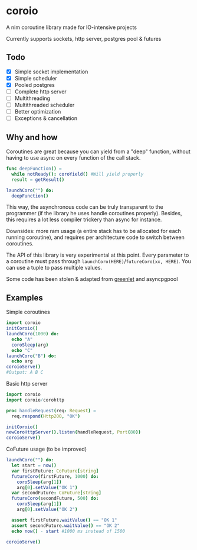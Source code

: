 # coroio

A nim coroutine library made for IO-intensive projects

Currently supports sockets, http server, postgres pool & futures


## Todo

- [X] Simple socket implementation
- [X] Simple scheduler
- [X] Pooled postgres
- [ ] Complete http server
- [ ] Multithreading
- [ ] Multithreaded scheduler
- [ ] Better optimization
- [ ] Exceptions & cancellation
## Why and how

Coroutines are great because you can yield from a "deep" function, without having to use async on every function of the call stack.
```nim
func deepFunction() =
  while notReady(): coroYield() #Will yield properly
  result = getResult()

launchCoro("") do:
  deepFunction()
```
This way, the asynchronous code can be truly transparent to the programmer (if the library he uses handle coroutines properly). Besides, this requires a lot less compiler trickery than async for instance.

Downsides: more ram usage (a entire stack has to be allocated for each running coroutine), and requires per architecture code to switch between coroutines.

The API of this library is very experimental at this point. Every parameter to a coroutine must pass through `launchCoro(HERE)`/`futureCoro(xx, HERE)`. You can use a tuple to pass multiple values.

Some code has been stolen & adapted from [greenlet](https://github.com/treeform/greenlet) and asyncpgpool
## Examples

Simple coroutines
```nim
import coroio
initCoroio()
launchCoro(1000) do:
  echo "A"
  coroSleep(arg)
  echo "C"
launchCoro("B") do:
  echo arg
coroioServe()
#Output: A B C
```

Basic http server
```nim
import coroio
import coroio/corohttp

proc handleRequest(req: Request) =
  req.respond(Http200, "OK")

initCoroio()
newCoroHttpServer().listen(handleRequest, Port(80))
coroioServe()
```

CoFuture usage (to be improved)
```nim
launchCoro("") do:
  let start = now()
  var firstFuture: CoFuture[string]
  futureCoro(firstFuture, 1000) do:
    coroSleep(arg[1])
    arg[0].setValue("OK 1")
  var secondFuture: CoFuture[string]
  futureCoro(secondFuture, 500) do:
    coroSleep(arg[1])
    arg[0].setValue("OK 2")

  assert firstFuture.waitValue() == "OK 1"
  assert secondFuture.waitValue() == "OK 2"
  echo now() - start #1000 ms instead of 1500

coroioServe()
```
